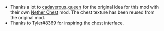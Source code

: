 + Thanks a lot to [cadaverous_queen](https://www.curseforge.com/members/cadaverous_queen) for the original idea for this mod with their own [Nether Chest](https://www.curseforge.com/minecraft/mc-mods/nether-chest) mod. The chest texture has been reused from the original mod.
+ Thanks to TyIer#8369 for inspiring the chest interface.